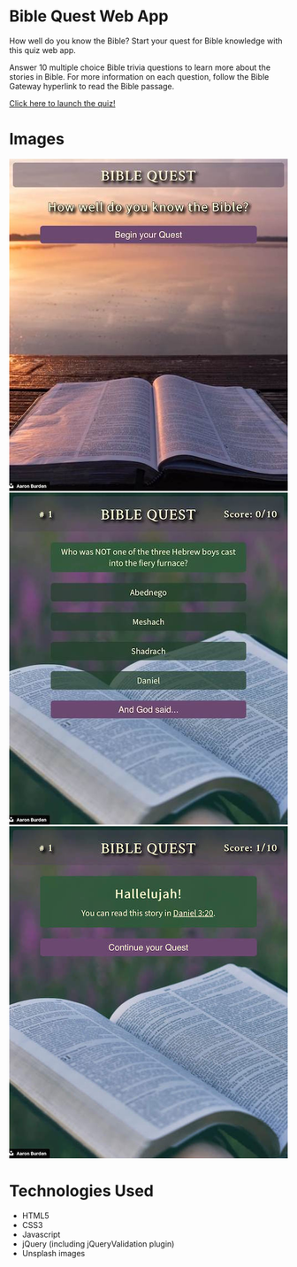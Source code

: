 
# Bible Quest Web App

How well do you know the Bible? Start your quest for Bible knowledge with this quiz web app. 

Answer 10 multiple choice Bible trivia questions to learn more about the stories in Bible.  For more information on each question, follow the Bible Gateway hyperlink to read the Bible passage. 

[Click here to launch the quiz!](https://sararose686.github.io/bible-quiz-app/)

# Images

![Home Screen image](docs/1-home.jpg)
![Home Screen image](docs/2-question.jpg)
![Home Screen image](docs/3-questionCorrect.jpg)

# Technologies Used

* HTML5
* CSS3
* Javascript
* jQuery (including jQueryValidation plugin)
* Unsplash images
